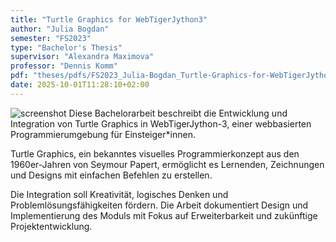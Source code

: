 ```yaml
---
title: "Turtle Graphics for WebTigerJython3"
author: "Julia Bogdan"
semester: "FS2023"
type: "Bachelor's Thesis"
supervisor: "Alexandra Maximova"
professor: "Dennis Komm"
pdf: "theses/pdfs/FS2023_Julia-Bogdan_Turtle-Graphics-for-WebTigerJython3.pdf"
date: 2025-10-01T11:28:10+02:00
---
```

![screenshot](/theses/screenshots/FS2023_JuliaBogdan.png)
Diese Bachelorarbeit beschreibt die Entwicklung und Integration von Turtle Graphics in WebTigerJython-3, einer webbasierten Programmierumgebung für Einsteiger*innen.

Turtle Graphics, ein bekanntes visuelles Programmierkonzept aus den 1960er-Jahren von Seymour Papert, ermöglicht es Lernenden, Zeichnungen und Designs mit einfachen Befehlen zu erstellen.

Die Integration soll Kreativität, logisches Denken und Problemlösungsfähigkeiten fördern. Die Arbeit dokumentiert Design und Implementierung des Moduls mit Fokus auf Erweiterbarkeit und zukünftige Projektentwicklung.